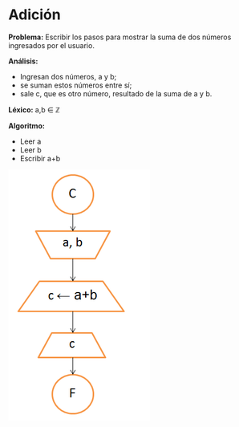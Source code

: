 # Adición
**Problema:** Escribir los pasos para mostrar la suma de dos números ingresados por el usuario.

**Análisis:**
- Ingresan dos números, a y b;
- se suman estos números entre sí;
- sale c, que es otro número, resultado de la suma de a y b.

**Léxico:**
a,b ∈ ℤ

**Algoritmo:**
- Leer a
- Leer b
- Escribir a+b

![diagrama](diagrama.png)
